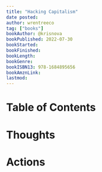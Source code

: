 ```yaml
---
title: "Hacking Capitalism"
date posted:
author: wrentreeco
tag: ["books"]
bookAuthor: @krisnova
bookPublished: 2022-07-30
bookStarted: 
bookFinished: 
bookLength: 
bookGenre: 
bookISBN13: 978-1684895656
bookAmznLink: 
lastmod: 
---
```

# Table of Contents


# Thoughts


# Actions